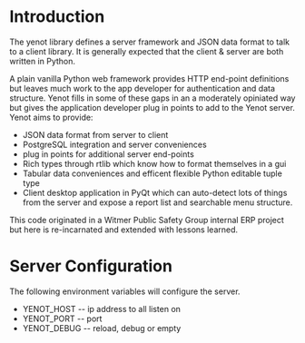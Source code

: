 # Introduction

The yenot library defines a server framework and JSON data format to talk to a
client library.  It is generally expected that the client & server are both
written in Python.

A plain vanilla Python web framework provides HTTP end-point definitions but
leaves much work to the app developer for authentication and data structure.
Yenot fills in some of these gaps in an a moderately opiniated way but gives
the application developer plug in points to add to the Yenot server.  Yenot
aims to provide:

* JSON data format from server to client
* PostgreSQL integration and server conveniences
* plug in points for additional server end-points
* Rich types through rtlib which know how to format themselves in a gui
* Tabular data conveniences and efficent flexible Python editable tuple type
* Client desktop application in PyQt which can auto-detect lots of things from
  the server and expose a report list and searchable menu structure.

This code originated in a Witmer Public Safety Group internal ERP project but
here is re-incarnated and extended with lessons learned.

# Server Configuration

The following environment variables will configure the server.

* YENOT_HOST -- ip address to all listen on
* YENOT_PORT -- port
* YENOT_DEBUG -- reload, debug or empty
